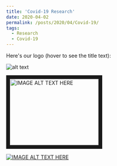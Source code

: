 ```yaml
---
title: 'Covid-19 Research'
date: 2020-04-02
permalink: /posts/2020/04/Covid-19/
tags:
  - Research
  - Covid-19
---
```


Here's our logo (hover to see the title text):

![alt text](http://zhanksun.github.io/images/Covid_chart.jpg "Summary of Clinical Characteristics of Covid-19")

<a href="https://www.facebook.com/TND/videos/217590432679487/" target="_blank"><img src="http://zhanksun.github.io/images/Covid_chart.jpg"
alt="IMAGE ALT TEXT HERE" width="240" height="180" border="10" /></a>

[![IMAGE ALT TEXT HERE](http://zhanksun.github.io/images/Covid_chart.jpg)](https://www.facebook.com/TND/videos/217590432679487/)

